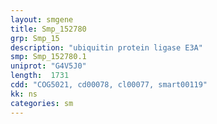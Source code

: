 ```yaml
---
layout: smgene
title: Smp_152780
grp: Smp_15
description: "ubiquitin protein ligase E3A"
smp: Smp_152780.1
uniprot: "G4V5J0"
length:  1731
cdd: "COG5021, cd00078, cl00077, smart00119"
kk: ns
categories: sm
---
```

